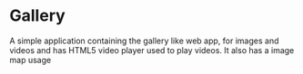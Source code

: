 # Gallery
 A simple application containing the gallery like web app, for images and videos and has HTML5 video player used to play videos. It also has a image map usage
